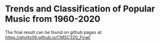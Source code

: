 # Trends and Classification of Popular Music from 1960-2020
The final result can be found on github pages at: https://aholtz06.github.io/CMSC320_Final/
